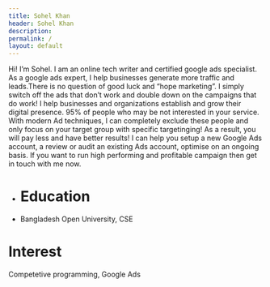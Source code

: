 ```yaml
---
title: Sohel Khan
header: Sohel Khan
description:
permalink: /
layout: default
---
```

Hi! I’m Sohel.
I am an online tech writer and certified google ads specialist. As a google ads expert, I help businesses generate more traffic and leads.There is no question of good luck and “hope marketing”. I simply switch off the ads that don’t work and double down on the campaigns that do work! I help businesses and organizations establish and grow their digital presence. 95% of people who may be not interested in your service. With modern Ad techniques, I can completely exclude these people and only focus on your target group with specific targetinging! As a result, you will pay less and have better results! I can help you setup a new Google Ads account, a review or audit an existing Ads account, optimise on an ongoing basis. If you want to run high performing and profitable campaign then get in touch with me now.

- # Education
- Bangladesh Open University, CSE
# Interest
Competetive programming, Google Ads



